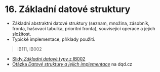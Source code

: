 # 16. Základní datové struktury
- Základní abstraktní datové struktury (seznam, množina, zásobník, fronta, hašovací tabulka, prioritní fronta), související operace a jejich složitost.
- Typické implementace, příklady použití.

> IB111, IB002

- [Slidy *Základní datové typy* z IB002](https://is.muni.cz/el/1433/jaro2016/IB002/um/IB002_2016_slajdyIII.pdf)
- [Otázka *Datové struktury a jejich implementace*](http://statnice.dqd.cz/home:inf:ap15) na dqd.cz